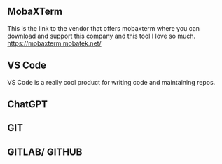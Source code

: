 ## MobaXTerm
This is the link to the vendor that offers mobaxterm where you can download and support this company and this tool I love so much.
https://mobaxterm.mobatek.net/

## VS Code
VS Code is a really cool product for writing code and maintaining repos.

## ChatGPT

## GIT

## GITLAB/ GITHUB

